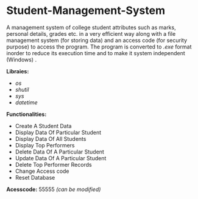 # Student-Management-System

A management system of college student attributes such as marks, personal details, grades etc.  in a very efficient way along with a file management system (for storing data) and an access code (for security purpose) to access the program. The program is converted to *.exe* format inorder to reduce its execution time and to make it system independent (Windows) .

**Libraies:** 
- *os*
- *shutil*
- *sys*
- *datetime*

**Functionalities:**
- Create A Student Data
- Display Data Of Particular Student
- Display Data Of All Students
- Display Top Performers
- Delete Data Of A Particular Student
- Update Data Of A Particular Student
- Delete Top Performer Records
- Change Access code
- Reset Database

**Acesscode:** 55555 *(can be modified)*
